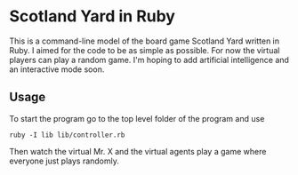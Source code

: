 # Scotland Yard in Ruby

This is a command-line model of the board game Scotland Yard written in Ruby. I aimed for the code to be as simple as possible. For now the virtual players can play a random game. I'm hoping to add artificial intelligence and an interactive mode soon.

## Usage

To start the program go to the top level folder of the program and use

	ruby -I lib lib/controller.rb

Then watch the virtual Mr. X and the virtual agents play a game where everyone just plays randomly.